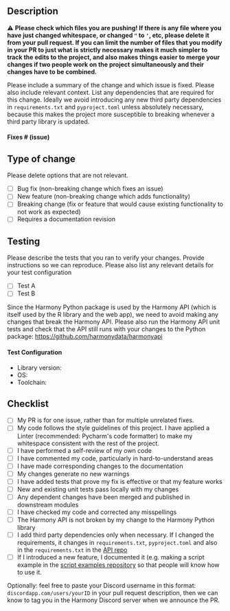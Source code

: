 ## Description

⚠️ **Please check which files you are pushing! If there is any file where you have just changed whitespace, or changed `"` to `'`, etc, please delete it from your pull request. If you can limit the number of files that you modify in your PR to just what is strictly necessary makes it much simpler to track the edits to the project, and also makes things easier to merge your changes if two people work on the project simultaneously and their changes have to be combined.**

Please include a summary of the change and which issue is fixed. Please also include relevant context. List any dependencies that are required for this change. Ideally we avoid introducing any new third party dependencies in `requirements.txt` and `pyproject.toml` unless absolutely necessary, because this makes the project more susceptible to breaking whenever a third party library is updated.

#### Fixes # (issue)

## Type of change

Please delete options that are not relevant.

- [ ] Bug fix (non-breaking change which fixes an issue)
- [ ] New feature (non-breaking change which adds functionality)
- [ ] Breaking change (fix or feature that would cause existing functionality to not work as expected)
- [ ] Requires a documentation revision

## Testing

Please describe the tests that you ran to verify your changes. Provide instructions so we can reproduce. Please also list any relevant details for your test configuration

- [ ] Test A
- [ ] Test B

Since the Harmony Python package is used by the Harmony API (which is itself used by the R library and the web app), we need to avoid making any changes that break the Harmony API. Please also run the Harmony API unit tests and check that the API still runs with your changes to the Python package: https://github.com/harmonydata/harmonyapi

#### Test Configuration

* Library version:
* OS:
* Toolchain:

## Checklist

- [ ] My PR is for one issue, rather than for multiple unrelated fixes.
- [ ] My code follows the style guidelines of this project. I have applied a Linter (recommended: Pycharm's code formatter) to make my whitespace consistent with the rest of the project.
- [ ] I have performed a self-review of my own code
- [ ] I have commented my code, particularly in hard-to-understand areas
- [ ] I have made corresponding changes to the documentation
- [ ] My changes generate no new warnings
- [ ] I have added tests that prove my fix is effective or that my feature works
- [ ] New and existing unit tests pass locally with my changes
- [ ] Any dependent changes have been merged and published in downstream modules
- [ ] I have checked my code and corrected any misspellings
- [ ] The Harmony API is not broken by my change to the Harmony Python library
- [ ] I add third party dependencies only when necessary. If I changed the requirements, it changes in `requirements.txt`, `pyproject.toml` and also in the `requirements.txt` in the [API repo](https://github.com/harmonydata/harmonyapi)
- [ ] If I introduced a new feature, I documented it (e.g. making a script example in the [script examples repository](https://github.com/harmonydata/harmony_examples) so that people will know how to use it.

Optionally: feel free to paste your Discord username in this format: `discordapp.com/users/yourID` in your pull request description, then we can know to tag you in the Harmony Discord server when we announce the PR.
